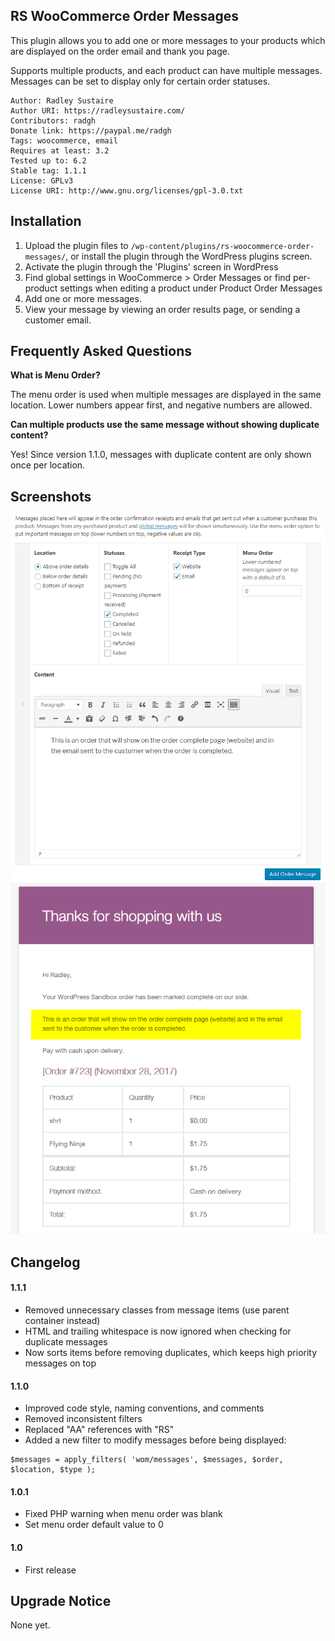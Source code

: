 RS WooCommerce Order Messages
---

This plugin allows you to add one or more messages to your products which are displayed on the order email and thank you page.

Supports multiple products, and each product can have multiple messages. Messages can be set to display only for certain order statuses.

    Author: Radley Sustaire
    Author URI: https://radleysustaire.com/
    Contributors: radgh
    Donate link: https://paypal.me/radgh
    Tags: woocommerce, email
    Requires at least: 3.2
    Tested up to: 6.2
    Stable tag: 1.1.1
    License: GPLv3
    License URI: http://www.gnu.org/licenses/gpl-3.0.txt

## Installation ##

1. Upload the plugin files to `/wp-content/plugins/rs-woocommerce-order-messages/`, or install the plugin through the WordPress plugins screen.
2. Activate the plugin through the 'Plugins' screen in WordPress
3. Find global settings in WooCommerce > Order Messages or find per-product settings when editing a product under Product Order Messages
4. Add one or more messages.
5. View your message by viewing an order results page, or sending a customer email.

## Frequently Asked Questions ##

**What is Menu Order?**

The menu order is used when multiple messages are displayed in the same location. Lower numbers appear first, and negative numbers are allowed.

**Can multiple products use the same message without showing duplicate content?**

Yes! Since version 1.1.0, messages with duplicate content are only shown once per location.

## Screenshots ##

![The settings page showing an option to appear on completed orders.](screenshot-1.png)
![The message from the settings page showing in an email.](screenshot-2.png)


## Changelog ##

#### 1.1.1
* Removed unnecessary classes from message items (use parent container instead)
* HTML and trailing whitespace is now ignored when checking for duplicate messages
* Now sorts items before removing duplicates, which keeps high priority messages on top

#### 1.1.0
* Improved code style, naming conventions, and comments
* Removed inconsistent filters
* Replaced "AA" references with "RS"
* Added a new filter to modify messages before being displayed:
```
$messages = apply_filters( 'wom/messages', $messages, $order, $location, $type );
```

#### 1.0.1
* Fixed PHP warning when menu order was blank
* Set menu order default value to 0

#### 1.0
* First release

## Upgrade Notice ##

None yet.